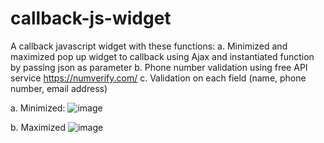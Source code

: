 # callback-js-widget
A callback javascript widget with these functions:
  a. Minimized and maximized pop up widget to callback using Ajax and instantiated function by passing json as parameter
  b. Phone number validation using free API service https://numverify.com/
  c. Validation on each field (name, phone number, email address)
  
  a. Minimized:
![image](https://user-images.githubusercontent.com/15613312/58091101-f4bf7180-7bf2-11e9-997a-fc34dd59eca5.png)

  b. Maximized
![image](https://user-images.githubusercontent.com/15613312/58091188-305a3b80-7bf3-11e9-92b5-6c70cc77123c.png)
